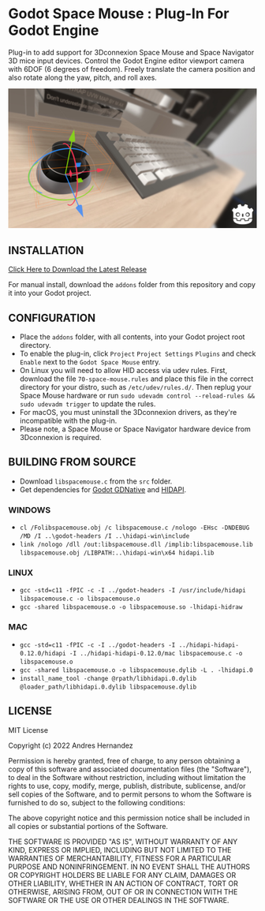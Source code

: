 # Godot Space Mouse : Plug-In For Godot Engine
Plug-in to add support for 3Dconnexion Space Mouse and Space Navigator 3D mice input devices. Control the Godot Engine editor viewport camera with 6DOF (6 degrees of freedom). Freely translate the camera position and also rotate along the yaw, pitch, and roll axes.

![Screenshot](screenshots/Godot_Space_Mouse_Promo.jpg)

## INSTALLATION

[Click Here to Download the Latest Release](https://github.com/cybereality/godot-space-mouse/releases/latest)

For manual install, download the `addons` folder from this repository and copy it into your Godot project.

## CONFIGURATION

* Place the `addons` folder, with all contents, into your Godot project root directory.
* To enable the plug-in, click `Project` `Project Settings` `Plugins` and check `Enable` next to the `Godot Space Mouse` entry.
* On Linux you will need to allow HID access via udev rules. First, download the file `70-space-mouse.rules` and place this file in the correct directory for your distro, such as `/etc/udev/rules.d/`. Then replug your Space Mouse hardware or run `sudo udevadm control --reload-rules && sudo udevadm trigger` to update the rules.
* For macOS, you must uninstall the 3Dconnexion drivers, as they're incompatible with the plug-in.
* Please note, a Space Mouse or Space Navigator hardware device from 3Dconnexion is required.

## BUILDING FROM SOURCE

* Download `libspacemouse.c` from the `src` folder.
* Get dependencies for [Godot GDNative](https://docs.godotengine.org/en/stable/tutorials/scripting/gdnative/gdnative_c_example.html) and [HIDAPI](https://github.com/libusb/hidapi). 

### WINDOWS

* `cl /Folibspacemouse.obj /c libspacemouse.c /nologo -EHsc -DNDEBUG /MD /I ..\godot-headers /I ..\hidapi-win\include`
* `link /nologo /dll /out:libspacemouse.dll /implib:libspacemouse.lib libspacemouse.obj /LIBPATH:..\hidapi-win\x64 hidapi.lib`

### LINUX

* `gcc -std=c11 -fPIC -c -I ../godot-headers -I /usr/include/hidapi libspacemouse.c -o libspacemouse.o`
* `gcc -shared libspacemouse.o -o libspacemouse.so -lhidapi-hidraw`

### MAC

* `gcc -std=c11 -fPIC -c -I ../godot-headers -I ../hidapi-hidapi-0.12.0/hidapi -I ../hidapi-hidapi-0.12.0/mac libspacemouse.c -o libspacemouse.o`
* `gcc -shared libspacemouse.o -o libspacemouse.dylib -L . -lhidapi.0`
* `install_name_tool -change @rpath/libhidapi.0.dylib @loader_path/libhidapi.0.dylib libspacemouse.dylib`

## LICENSE

MIT License

Copyright (c) 2022 Andres Hernandez

Permission is hereby granted, free of charge, to any person obtaining a copy
of this software and associated documentation files (the "Software"), to deal
in the Software without restriction, including without limitation the rights
to use, copy, modify, merge, publish, distribute, sublicense, and/or sell
copies of the Software, and to permit persons to whom the Software is
furnished to do so, subject to the following conditions:

The above copyright notice and this permission notice shall be included in all
copies or substantial portions of the Software.

THE SOFTWARE IS PROVIDED "AS IS", WITHOUT WARRANTY OF ANY KIND, EXPRESS OR
IMPLIED, INCLUDING BUT NOT LIMITED TO THE WARRANTIES OF MERCHANTABILITY,
FITNESS FOR A PARTICULAR PURPOSE AND NONINFRINGEMENT. IN NO EVENT SHALL THE
AUTHORS OR COPYRIGHT HOLDERS BE LIABLE FOR ANY CLAIM, DAMAGES OR OTHER
LIABILITY, WHETHER IN AN ACTION OF CONTRACT, TORT OR OTHERWISE, ARISING FROM,
OUT OF OR IN CONNECTION WITH THE SOFTWARE OR THE USE OR OTHER DEALINGS IN THE
SOFTWARE.
